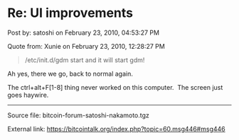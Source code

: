 # Re: UI improvements

Post by: satoshi on February 23, 2010, 04:53:27 PM

Quote from: Xunie on February 23, 2010, 12:28:27 PM

> /etc/init.d/gdm start and it will start gdm!

Ah yes, there we go, back to normal again.

The ctrl+alt+F\[1-8\] thing never worked on this computer. &nbsp;The screen just goes haywire.

---

Source file: bitcoin-forum-satoshi-nakamoto.tgz

External link: https://bitcointalk.org/index.php?topic=60.msg446#msg446
